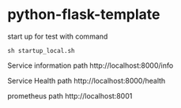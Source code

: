 # python-flask-template
start up for test with command
```shell
sh startup_local.sh
```
Service information path http://localhost:8000/info

Service Health path http://localhost:8000/health

prometheus path http://localhost:8001

